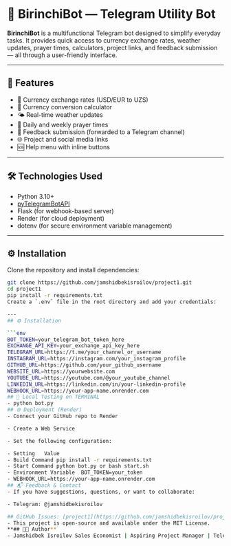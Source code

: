 # 🤖 BirinchiBot — Telegram Utility Bot

**BirinchiBot** is a multifunctional Telegram bot designed to simplify everyday tasks. It provides quick access to currency exchange rates, weather updates, prayer times, calculators, project links, and feedback submission — all through a user-friendly interface.

---

## 🚀 Features

- 💱 Currency exchange rates (USD/EUR to UZS)
- 🧮 Currency conversion calculator
- 🌤 Real-time weather updates
- 🕌 Daily and weekly prayer times
- 📩 Feedback submission (forwarded to a Telegram channel)
- 🌐 Project and social media links
- 🆘 Help menu with inline buttons

---

## 🛠 Technologies Used

- Python 3.10+
- [pyTelegramBotAPI](https://github.com/eternnoir/pyTelegramBotAPI)
- Flask (for webhook-based server)
- Render (for cloud deployment)
- dotenv (for secure environment variable management)

---

## ⚙️ Installation

Clone the repository and install dependencies:

```bash
git clone https://github.com/jamshidbekisroilov/project1.git
cd project1
pip install -r requirements.txt
Create a `.env` file in the root directory and add your credentials:

---
## ⚙️ Installation

```env
BOT_TOKEN=your_telegram_bot_token_here
EXCHANGE_API_KEY=your_exchange_api_key_here
TELEGRAM_URL=https://t.me/your_channel_or_username
INSTAGRAM_URL=https://instagram.com/your_instagram_profile
GITHUB_URL=https://github.com/your_github_username
WEBSITE_URL=https://yourwebsite.com
YOUTUBE_URL=https://youtube.com/@your_youtube_channel
LINKEDIN_URL=https://linkedin.com/in/your-linkedin-profile
WEBHOOK_URL=https://your-app-name.onrender.com
## 🧪 Local Testing on TERMINAL
- python bot.py
## 🌐 Deployment (Render)
- Connect your GitHub repo to Render

- Create a Web Service

- Set the following configuration:

- Setting	Value
- Build Command	pip install -r requirements.txt
- Start Command	python bot.py or bash start.sh
- Environment Variable	BOT_TOKEN=your_token
- WEBHOOK_URL=https://your-app-name.onrender.com
## 📬 Feedback & Contact
- If you have suggestions, questions, or want to collaborate:

- Telegram: @jamshidbekisroilov

## GitHub Issues: [project1](https://github.com/jamshidbekisroilov/project1)
- This project is open-source and available under the MIT License.
**## 👨‍💻 Author**
- Jamshidbek Isroilov Sales Economist | Aspiring Project Manager | Telegram Bot Developer LinkedIn • GitHub • Website
